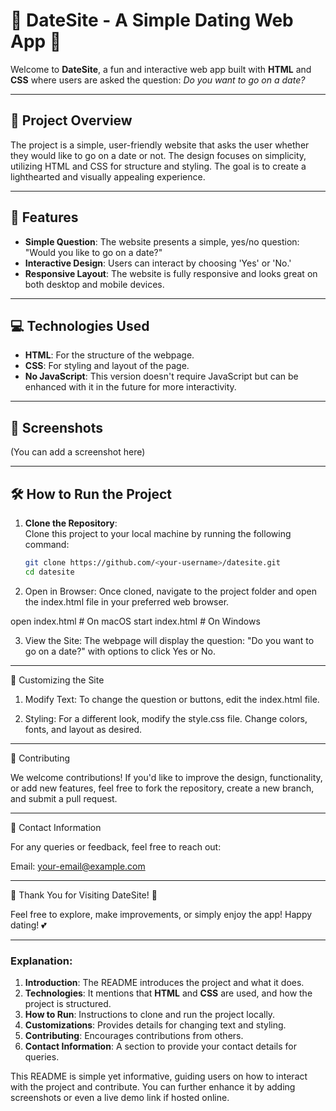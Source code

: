 
# 💖 **DateSite - A Simple Dating Web App** 💖

Welcome to **DateSite**, a fun and interactive web app built with **HTML** and **CSS** where users are asked the question: *Do you want to go on a date?*

---

## 📂 **Project Overview**

The project is a simple, user-friendly website that asks the user whether they would like to go on a date or not. The design focuses on simplicity, utilizing HTML and CSS for structure and styling. The goal is to create a lighthearted and visually appealing experience.

---

## 🚀 **Features**

- **Simple Question**: The website presents a simple, yes/no question: "Would you like to go on a date?"
- **Interactive Design**: Users can interact by choosing 'Yes' or 'No.'
- **Responsive Layout**: The website is fully responsive and looks great on both desktop and mobile devices.

---

## 💻 **Technologies Used**

- **HTML**: For the structure of the webpage.
- **CSS**: For styling and layout of the page.
- **No JavaScript**: This version doesn't require JavaScript but can be enhanced with it in the future for more interactivity.

---

## 📸 **Screenshots**
(You can add a screenshot here)

---

## 🛠 **How to Run the Project**

1. **Clone the Repository**:  
   Clone this project to your local machine by running the following command:
   ```bash
   git clone https://github.com/<your-username>/datesite.git
   cd datesite

2. Open in Browser:
Once cloned, navigate to the project folder and open the index.html file in your preferred web browser.

open index.html  # On macOS
start index.html # On Windows


3. View the Site:
The webpage will display the question: "Do you want to go on a date?" with options to click Yes or No.




---

🎨 Customizing the Site

1. Modify Text:
To change the question or buttons, edit the index.html file.


2. Styling:
For a different look, modify the style.css file. Change colors, fonts, and layout as desired.




---

🤝 Contributing

We welcome contributions! If you'd like to improve the design, functionality, or add new features, feel free to fork the repository, create a new branch, and submit a pull request.


---

📧 Contact Information

For any queries or feedback, feel free to reach out:

Email: your-email@example.com



---

🌟 Thank You for Visiting DateSite! 🌟

Feel free to explore, make improvements, or simply enjoy the app! Happy dating! 💕

---

### Explanation:
1. **Introduction**: The README introduces the project and what it does.
2. **Technologies**: It mentions that **HTML** and **CSS** are used, and how the project is structured.
3. **How to Run**: Instructions to clone and run the project locally.
4. **Customizations**: Provides details for changing text and styling.
5. **Contributing**: Encourages contributions from others.
6. **Contact Information**: A section to provide your contact details for queries.

This README is simple yet informative, guiding users on how to interact with the project and contribute. You can further enhance it by adding screenshots or even a live demo link if hosted online.

